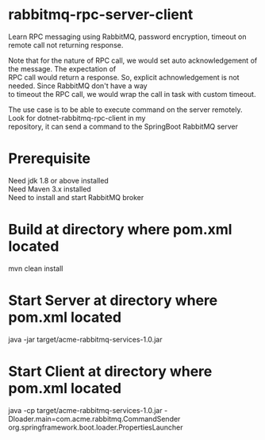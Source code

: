 # rabbitmq-rpc-server-client

Learn RPC messaging using RabbitMQ, password encryption, timeout on remote call not returning response. </br>

Note that for the nature of RPC call, we would set auto acknowledgement of the message.  The expectation of </br>
RPC call would return a response. So, explicit achnowledgement is not needed.  Since RabbitMQ don't have a way </br>
to timeout the RPC call, we would wrap the call in task with custom timeout. </br>

The use case is to be able to execute command on the server remotely.  Look for dotnet-rabbitmq-rpc-client in my </br>
repository, it can send a command to the SpringBoot RabbitMQ server </br>

# Prerequisite

Need jdk 1.8 or above installed </br>
Need Maven 3.x installed </br>
Need to install and start RabbitMQ broker </br>

# Build at directory where pom.xml located

mvn clean install </br>

# Start Server at directory where pom.xml located

java -jar target/acme-rabbitmq-services-1.0.jar </br>

# Start Client at directory where pom.xml located

java -cp target/acme-rabbitmq-services-1.0.jar -Dloader.main=com.acme.rabbitmq.CommandSender org.springframework.boot.loader.PropertiesLauncher </br>
